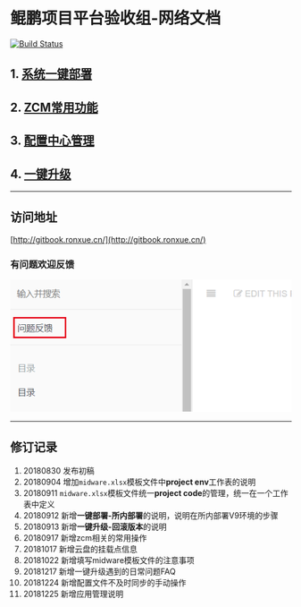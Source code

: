 # 鲲鹏项目平台验收组-网络文档
[![Build Status](http://jenkins.ronxue.cn/buildStatus/icon?job=mybook)](http://jenkins.ronxue.cn/job/mybook/)

## 1. [系统一键部署](/yi-jian-bu-shu.md)

## 2. [ZCM常用功能](/zcm.md)

## 3. [配置中心管理](/pei-zhi-zhong-xing.md)

## 4. [一键升级](/yi-jian-sheng-ji.md)

---
## 访问地址

[http://gitbook.ronxue.cn/](http://gitbook.ronxue.cn/)

### 有问题欢迎反馈
![](/images/issue_feedback.png)

---
## 修订记录
1. 20180830 发布初稿
2. 20180904 增加`midware.xlsx`模板文件中**project env**工作表的说明
3. 20180911 `midware.xlsx`模板文件统一**project code**的管理，统一在一个工作表中定义
4. 20180912 新增**一键部署-所内部署**的说明，说明在所内部署V9环境的步骤
5. 20180913 新增**一键升级-回滚版本**的说明
6. 20180917 新增zcm相关的常用操作
7. 20181017 新增云盘的挂载点信息
8. 20181022 新增填写midware模板文件的注意事项
9. 20181217 新增一键升级遇到的日常问题FAQ
10. 20181224 新增配置文件不及时同步的手动操作
11. 20181225 新增应用管理说明